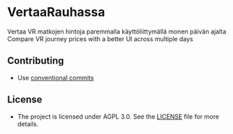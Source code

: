 # VertaaRauhassa

Vertaa VR matkojen hintoja paremmalla käyttöliittymällä monen päivän ajalta<br>
Compare VR journey prices with a better UI across multiple days

## Contributing

- Use [conventional commits](https://www.conventionalcommits.org/en/v1.0.0/)

## License

- The project is licensed under AGPL 3.0. See the [LICENSE](LICENSE) file for more details.
